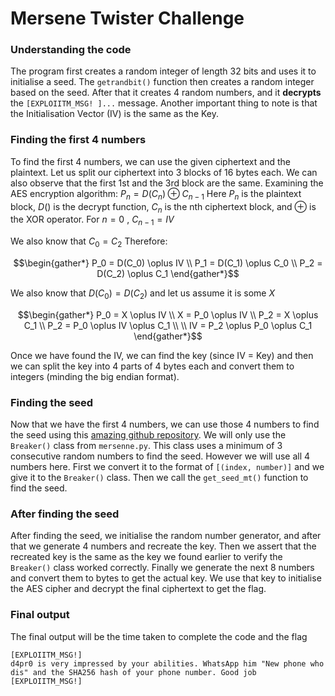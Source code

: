 # Mersene Twister Challenge

### Understanding the code
The program first creates a random integer of length 32 bits and uses it to initialise a seed. The `getrandbit()` function then creates a random integer based on the seed. After that it creates 4 random numbers, and it **decrypts** the `[EXPLOIITM_MSG! ]...` message.
Another important thing to note is that the Initialisation Vector (IV) is the same as the Key. 

### Finding the first 4 numbers
To find the first 4 numbers, we can use the given ciphertext and the plaintext.
Let us split our ciphertext into 3 blocks of 16 bytes each. We can also observe that the first 1st and the 3rd block are the same.
Examining the AES encryption algorithm:
$P_n = D(C_n) \oplus C_{n-1}$
Here $P_n$ is the plaintext block, $D()$ is the decrypt function, $C_n$ is the nth ciphertext block, and $\oplus$ is the XOR operator. For $n=0$ , $C_{n-1} = IV$

We also know that $C_0 = C_2$
Therefore:
```math
\begin{gather*}
P_0 = D(C_0) \oplus IV \\
P_1 = D(C_1) \oplus C_0 \\
P_2 = D(C_2) \oplus C_1
\end{gather*}
```

We also know that $D(C_0) = D(C_2)$ and let us assume it is some $X$

```math
\begin{gather*}
P_0 = X \oplus IV \\
X = P_0 \oplus IV \\
P_2 = X \oplus C_1 \\
P_2 = P_0 \oplus IV \oplus C_1 \\
\\
IV = P_2 \oplus P_0 \oplus C_1
\end{gather*}
```

Once we have found the IV, we can find the key (since IV = Key) and then we can split the key into 4 parts of 4 bytes each and convert them to integers (minding the big endian format).

### Finding the seed
Now that we have the first 4 numbers, we can use those 4 numbers to find the seed using this [amazing github repository](https://github.com/deut-erium/RNGeesus). We will only use the `Breaker()` class from `mersenne.py`. This class uses a minimum of 3 consecutive random numbers to find the seed. However we will use all 4 numbers here.
First we convert it to the format of `[(index, number)]` and we give it to the `Breaker()` class. Then we call the `get_seed_mt()` function to find the seed.

### After finding the seed
After finding the seed, we initialise the random number generator, and after that we generate 4 numbers and recreate the key. Then we assert that the recreated key is the same as the key we found earlier to verify the `Breaker()` class worked correctly.
Finally we generate the next 8 numbers and convert them to bytes to get the actual key. We use that key to initialise the AES cipher and decrypt the final ciphertext to get the flag.

### Final output
The final output will be the time taken to complete the code and the flag 
```
[EXPLOIITM_MSG!]
d4pr0 is very impressed by your abilities. WhatsApp him "New phone who dis" and the SHA256 hash of your phone number. Good job
[EXPLOIITM_MSG!]
```
